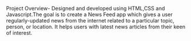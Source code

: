 Project Overview-
 Designed and developed using HTML,CSS and Javascript.The goal is to create a News Feed app which gives a user regularly-updated news from the internet related to a particular topic, person, or location. It helps users with latest news articles from their keen of interest.
